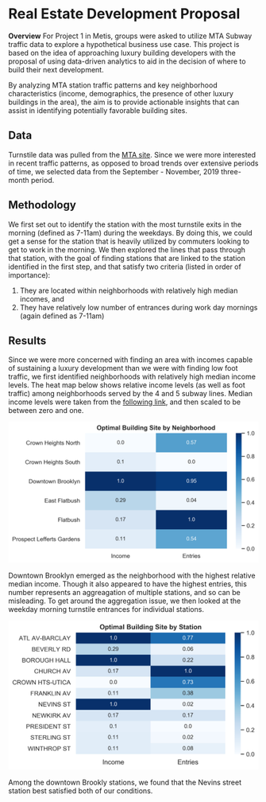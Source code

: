 # Real Estate Development Proposal

**Overview** For Project 1 in Metis, groups were asked to utilize MTA Subway traffic data to explore a hypothetical business use case. This project is based on the idea of approaching luxury building developers with the proposal of using data-driven analytics to aid in the decision of where to build their next development. 

By analyzing MTA station traffic patterns and key neighborhood characteristics (income, demographics, the presence of other luxury buildings in the area), the aim is to provide actionable insights that can assist in identifying potentially favorable building sites. 


**Data**
---
Turnstile data was pulled from the [MTA site](http://web.mta.info/developers/turnstile.html). Since we were more interested in recent traffic patterns, as opposed to broad trends over extensive periods of time, we selected data from the September - November, 2019 three-month period.

**Methodology**
---
We first set out to identify the station with the most turnstile exits in the morning (defined as 7-11am) during the weekdays. By doing this, we could get a sense for the station that is heavily utilized by commuters looking to get to work in the morning. We then explored the lines that pass through that station, with the goal of finding stations that are linked to the station identified in the first step, and that satisfy two criteria (listed in order of importance):
1. They are located within neighborhoods with relatively high median incomes, and 
2. They have relatively low number of entrances during work day mornings (again defined as 7-11am)


**Results**
---
Since we were more concerned with finding an area with incomes capable of sustaining a luxury development than we were with finding low foot traffic, we first identified neighborhoods with relatively high median income levels. The heat map below shows relative income levels (as well as foot traffic) among neighborhoods served by the 4 and 5 subway lines. Median income levels were taken from the [following link](https://ny.curbed.com/2017/8/4/16099252/new-york-neighborhood-affordability), and then scaled to be between zero and one.

![alt text](https://github.com/ErickDWalker/MTA-Subway-Analysis/blob/master/img/Income_Entries_Neighborhood_Heatmap.png?raw=true)

Downtown Brooklyn emerged as the neighborhood with the highest relative median income. Though it also appeared to have the highest entries, this number represents an aggreagation of multiple stations, and so can be misleading. To get around the aggregation issue, we then looked at the weekday morning turnstile entrances for individual stations. 

![alt text](https://github.com/ErickDWalker/MTA-Subway-Analysis/blob/master/img/Income_Entries_Station_Heatmap.png?raw=true)

Among the downtown Brookly stations, we found that the Nevins street station best satisfied both of our conditions.
